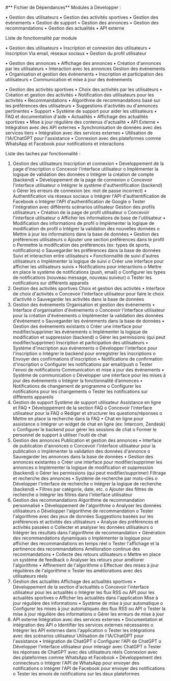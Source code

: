 #** Fichier de Dépendances**
Modules à Développer :

•  Gestion des utilisateurs
•  Gestion des activités sportives
•  Gestion des événements
•  Gestion de support
•  Gestion des annonces
•  Gestion des recommandations
•  Gestion des actualités
•  API externe

Liste de fonctionnalité par module


•  Gestion des utilisateurs
•	Inscription et connexion des utilisateurs
•	 Inscription  Via email, réseaux sociaux 
•	Gestion du profil utilisateur

•  Gestion des annonces
•	Affichage des annonces
•	Création d'annonces par les utilisateurs
•	Interaction avec les annonces 
Gestion des événements
•	Organisation et gestion des événements
•	Inscription et participation des utilisateurs
•	Communication et mise à jour des événements

• Gestion des activités sportives 
•	Choix des activités  par les utilisateurs 
•	Création et gestion des activités
•	Notification des utilisateurs pour les activités
•  Recommandations
•	Algorithme de recommandations basé sur les préférences des utilisateurs
•	Suggestions d'activités ou d'annonces pertinentes
•  Support
•	Système de support pour aider les utilisateurs
•	FAQ et documentation d'aide
•  Actualités
•	Affichage des actualités sportives
•	Mise à jour régulière des contenus d'actualité
•  API Externe
•	Intégration avec des API externes
•	Synchronisation de données avec des services tiers
•	  Intégration avec des services externes
•	 Utilisation de l'IA/ChatGPT pour l'assistance
•	  Connexion avec des plateformes comme WhatsApp et Facebook pour notifications et interactions

Liste des taches par fonctionnalité :
1. Gestion des utilisateurs
Inscription et connexion
•	Développement de la page d'inscription
o	Concevoir l'interface utilisateur
o	Implémenter la logique de validation des données
o	Intégrer la création de compte (backend)
•	Développement de la page de connexion
o	Concevoir l'interface utilisateur
o	Intégrer le système d'authentification (backend)
o	Gérer les erreurs de connexion (ex: mot de passe incorrect)
•	Authentification via réseaux sociaux
o	Intégrer l'API d'authentification de Facebook
o	Intégrer l'API d'authentification de Google
o	Tester l'intégration avec différents scénarios utilisateur
Gestion des profils utilisateurs
•	Création de la page de profil utilisateur
o	Concevoir l'interface utilisateur
o	Afficher les informations de base de l'utilisateur
•	Modification des informations de profil
o	Implémenter la logique de modification de profil
o	Intégrer la validation des nouvelles données
o	Mettre à jour les informations dans la base de données
•	Gestion des préférences utilisateurs
o	Ajouter une section préférences dans le profil
o	Permettre la modification des préférences (ex: types de sports, notifications)
o	Sauvegarder les préférences dans la base de données
Suivi et interaction entre utilisateurs
•	Fonctionnalité de suivi d'autres utilisateurs
o	Implémenter la logique de suivi
o	Créer une interface pour afficher les utilisateurs suivis
•	Notifications pour interactions
o	Mettre en place le système de notifications (push, email)
o	Configurer les types de notifications (nouveau message, nouveau suiveur)
o	Tester les notifications sur différents appareils
2. Gestion des activités sportives
Choix et gestion des activités
•	Interface de choix d'activités
o	Concevoir l'interface utilisateur pour faire le choix d’activité 
o	Sauvegarder les activités dans la base de données
3. Gestion des événements
Organisation et gestion des événements
•	Interface d'organisation d'événements
o	Concevoir l'interface utilisateur pour la création d'événements
o	Implémenter la validation des données d'événement
o	Sauvegarder les événements dans la base de données
•	Gestion des événements existants
o	Créer une interface pour modifier/supprimer les événements
o	Implémenter la logique de modification et suppression (backend)
o	Gérer les permissions (qui peut modifier/supprimer)
Inscription et participation des utilisateurs
•	Système d'inscription aux événements
o	Développer l'interface pour l'inscription
o	Intégrer le backend pour enregistrer les inscriptions
o	Envoyer des confirmations d'inscription
•	Notifications de confirmation d'inscription
o	Configurer les notifications par email/push
o	Tester l'envoi de notifications
Communication et mise à jour des événements
•	Système de communication
o	Développer une interface pour les mises à jour des événements
o	Intégrer la fonctionnalité d’annonces
•	Notifications de changement de programme
o	Configurer les notifications pour les changements
o	Tester les notifications sur différents appareils
4. Gestion de support
Système de support utilisateur
Assistance en ligne et FAQ
•	Développement de la section FAQ
o	Concevoir l'interface utilisateur pour la FAQ
o	Rédiger et structurer les questions/réponses
o	Mettre en place la recherche dans la FAQ
•	Chat en ligne pour assistance
o	Intégrer un widget de chat en ligne (ex: Intercom, Zendesk)
o	Configurer le backend pour gérer les sessions de chat
o	Former le personnel de support à utiliser l'outil de chat
5. Gestion des annonces
Publication et gestion des annonces
•	Interface de publication d'annonces
o	Concevoir l'interface utilisateur pour la publication
o	Implémenter la validation des données d'annonce
o	Sauvegarder les annonces dans la base de données
•	Gestion des annonces existantes
o	Créer une interface pour modifier/supprimer les annonces
o	Implémenter la logique de modification et suppression (backend)
o	Gérer les permissions (qui peut modifier/supprimer)
Filtrage et recherche des annonces
•	Système de recherche par mots-clés
o	Développer l'interface de recherche
o	Intégrer la logique de recherche (backend)
•	Filtres par catégorie, date, etc.
o	Ajouter des filtres de recherche
o	Intégrer les filtres dans l'interface utilisateur
6. Gestion des recommandations
Algorithme de recommandation personnalisé
•	Développement de l'algorithme
o	Analyser les données utilisateurs
o	Développer l'algorithme de recommandation
o	Tester l'algorithme avec des jeux de données
Suggestions basées sur les préférences et activités des utilisateurs
•	Analyse des préférences et activités passées
o	Collecter et analyser les données utilisateurs
o	Intégrer les résultats dans l'algorithme de recommandation
•	Génération des recommandations dynamiques
o	Implémenter la logique pour afficher des recommandations en temps réel
o	Tester l'affichage et la pertinence des recommandations
Amélioration continue des recommandations
•	Collecte des retours utilisateurs
o	Mettre en place un système de feedback
o	Analyser les retours pour améliorer l'algorithme
•	Affinement de l'algorithme
o	Effectuer des mises à jour régulières de l'algorithme
o	Tester les améliorations avec des utilisateurs réels
7. Gestion des actualités
Affichage des actualités sportives
•	Développement de la section d'actualités
o	Concevoir l'interface utilisateur pour les actualités
o	Intégrer les flux RSS ou API pour les actualités sportives
o	Afficher les actualités dans l'application
Mise à jour régulière des informations
•	Système de mise à jour automatique
o	Configurer les mises à jour automatiques des flux RSS ou API
o	Tester la mise à jour régulière des informations
o	Gérer les erreurs de mise à jour
8. API externe
Intégration avec des services externes
•	Documentation et intégration des API
o	Identifier les services externes nécessaires
o	Intégrer les API externes dans l'application
o	Tester les intégrations avec des scénarios utilisateur
Utilisation de l'IA/ChatGPT pour l'assistance
•	Intégration de ChatGPT
o	Configurer l'API de ChatGPT
o	Développer l'interface utilisateur pour interagir avec ChatGPT
o	Tester les réponses de ChatGPT avec des utilisateurs réels
Connexion avec des plateformes comme WhatsApp et Facebook
•	Développement des connecteurs
o	Intégrer l'API de WhatsApp pour envoyer des notifications
o	Intégrer l'API de Facebook pour envoyer des notifications
o	Tester les envois de notifications sur les deux plateformes
